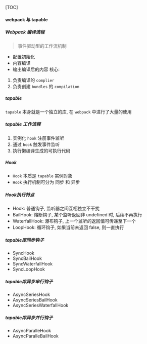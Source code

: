 <!--
 * @Date: 2021-08-23 21:20:49
 * @LastEditors: chuhongguang
-->
[TOC]
#### webpack 与 tapable
##### Webpack 编译流程
> 事件驱动型的工作流机制
- 配置初始化
- 内容编译
- 输出编译后的内容
核心:
1. 负责编译的 `complier`
2. 负责创建 `bundles` 的 `compilation`

##### tapable
`tapable` 本身就是一个独立的库, 在 `webpack` 中进行了大量的使用

##### tapable 工作流程
1. 实例化 `hook` 注册事件监听
2. 通过 `hook` 触发事件监听
3. 执行懒编译生成的可执行代码

##### Hook
- `Hook` 本质是 `tapable` 实例对象
- `Hook` 执行机制可分为 同步 和 异步

##### Hook执行特点
- Hook: 普通钩子, 监听器之间互相独立不干扰
- BailHook: 熔断钩子, 某个监听返回非 undefined 时, 后续不再执行
- WaterfallHook: 瀑布钩子, 上一个监听的返回值可传递至下一个
- LoopHook: 循环钩子, 如果当前未返回 false, 则一直执行

##### tapable库同步钩子
- SyncHook
- SyncBailHook
- SyncWaterfallHook
- SyncLoopHook

##### tapable库异步串行钩子
- AsyncSeriesHook
- AsyncSeriesBailHook
- AsyncSeriesWaterfallHook

##### tapable库异步并行钩子
- AsyncParalleHook
- AsyncParalleBailHook